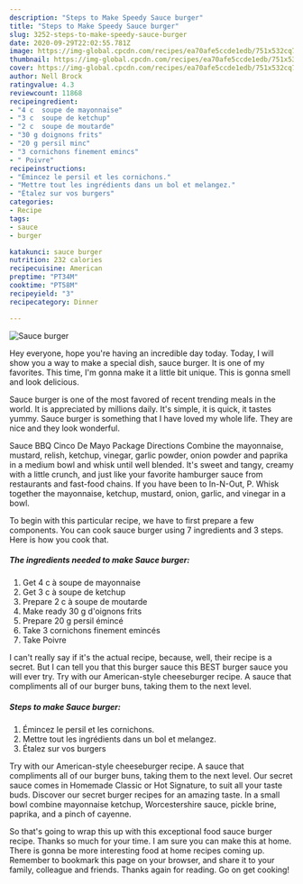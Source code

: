 ```yaml
---
description: "Steps to Make Speedy Sauce burger"
title: "Steps to Make Speedy Sauce burger"
slug: 3252-steps-to-make-speedy-sauce-burger
date: 2020-09-29T22:02:55.781Z
image: https://img-global.cpcdn.com/recipes/ea70afe5ccde1edb/751x532cq70/sauce-burger-photo-principale-de-la-recette.jpg
thumbnail: https://img-global.cpcdn.com/recipes/ea70afe5ccde1edb/751x532cq70/sauce-burger-photo-principale-de-la-recette.jpg
cover: https://img-global.cpcdn.com/recipes/ea70afe5ccde1edb/751x532cq70/sauce-burger-photo-principale-de-la-recette.jpg
author: Nell Brock
ratingvalue: 4.3
reviewcount: 11868
recipeingredient:
- "4 c  soupe de mayonnaise"
- "3 c  soupe de ketchup"
- "2 c  soupe de moutarde"
- "30 g doignons frits"
- "20 g persil minc"
- "3 cornichons finement emincs"
- " Poivre"
recipeinstructions:
- "Émincez le persil et les cornichons."
- "Mettre tout les ingrédients dans un bol et melangez."
- "Étalez sur vos burgers"
categories:
- Recipe
tags:
- sauce
- burger

katakunci: sauce burger 
nutrition: 232 calories
recipecuisine: American
preptime: "PT34M"
cooktime: "PT58M"
recipeyield: "3"
recipecategory: Dinner

---
```



![Sauce burger](https://img-global.cpcdn.com/recipes/ea70afe5ccde1edb/751x532cq70/sauce-burger-photo-principale-de-la-recette.jpg)

Hey everyone, hope you're having an incredible day today. Today, I will show you a way to make a special dish, sauce burger. It is one of my favorites. This time, I'm gonna make it a little bit unique. This is gonna smell and look delicious.

Sauce burger is one of the most favored of recent trending meals in the world. It is appreciated by millions daily. It's simple, it is quick, it tastes yummy. Sauce burger is something that I have loved my whole life. They are nice and they look wonderful.

Sauce BBQ Cinco De Mayo Package Directions Combine the mayonnaise, mustard, relish, ketchup, vinegar, garlic powder, onion powder and paprika in a medium bowl and whisk until well blended. It&#39;s sweet and tangy, creamy with a little crunch, and just like your favorite hamburger sauce from restaurants and fast-food chains. If you have been to In-N-Out, P. Whisk together the mayonnaise, ketchup, mustard, onion, garlic, and vinegar in a bowl.


To begin with this particular recipe, we have to first prepare a few components. You can cook sauce burger using 7 ingredients and 3 steps. Here is how you cook that.

<!--inarticleads1-->

##### The ingredients needed to make Sauce burger:

1. Get 4 c à soupe de mayonnaise
1. Get 3 c à soupe de ketchup
1. Prepare 2 c à soupe de moutarde
1. Make ready 30 g d&#39;oignons frits
1. Prepare 20 g persil émincé
1. Take 3 cornichons finement emincés
1. Take  Poivre


I can&#39;t really say if it&#39;s the actual recipe, because, well, their recipe is a secret. But I can tell you that this burger sauce this BEST burger sauce you will ever try. Try with our American-style cheeseburger recipe. A sauce that compliments all of our burger buns, taking them to the next level. 

<!--inarticleads2-->

##### Steps to make Sauce burger:

1. Émincez le persil et les cornichons.
1. Mettre tout les ingrédients dans un bol et melangez.
1. Étalez sur vos burgers


Try with our American-style cheeseburger recipe. A sauce that compliments all of our burger buns, taking them to the next level. Our secret sauce comes in Homemade Classic or Hot Signature, to suit all your taste buds. Discover our secret burger recipes for an amazing taste. In a small bowl combine mayonnaise ketchup, Worcestershire sauce, pickle brine, paprika, and a pinch of cayenne. 

So that's going to wrap this up with this exceptional food sauce burger recipe. Thanks so much for your time. I am sure you can make this at home. There is gonna be more interesting food at home recipes coming up. Remember to bookmark this page on your browser, and share it to your family, colleague and friends. Thanks again for reading. Go on get cooking!
